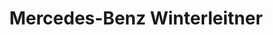 ---
title: "Mercedes-Benz Winterleitner"
url: /haringsee/mercedes-benz-winterleitner/
shop: Autohaus
---